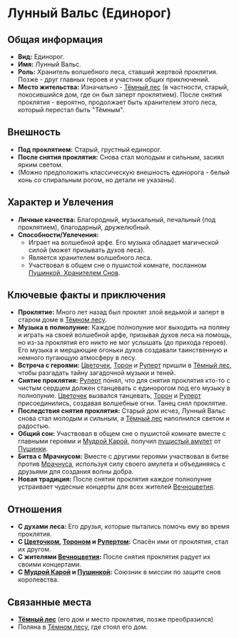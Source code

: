 # Лунный Вальс (Единорог)

## Общая информация

- **Вид:** Единорог.
- **Имя:** Лунный Вальс.
- **Роль:** Хранитель волшебного леса, ставший жертвой проклятия. Позже - друг главных героев и участник общих приключений.
- **Место жительства:** Изначально - [Тёмный лес](../../places/tyomniy_les_vechnotsvetie.md) (в частности, старый, покосившийся дом, где он был заперт проклятием). После снятия проклятия - вероятно, продолжает быть хранителем этого леса, который перестал быть "Тёмным".

## Внешность

- **Под проклятием:** Старый, грустный единорог.
- **После снятия проклятия:** Снова стал молодым и сильным, засиял ярким светом.
- (Можно предположить классическую внешность единорога - белый конь со спиральным рогом, но детали не указаны).

## Характер и Увлечения

- **Личные качества:** Благородный, музыкальный, печальный (под проклятием), благодарный, дружелюбный.
- **Способности/Увлечения:**
  - Играет на волшебной арфе. Его музыка обладает магической силой (может призывать духов леса).
  - Является хранителем волшебного леса.
  - Участвовал в общем сне о пушистой комнате, посланном [Пушинкой, Хранителем Снов](pushinka_hranitel_snov.md).

## Ключевые факты и приключения

- **Проклятие:** Много лет назад был проклят злой ведьмой и заперт в старом доме в [Тёмном лесу](../../places/tyomniy_les_vechnotsvetie.md).
- **Музыка в полнолуние:** Каждое полнолуние мог выходить на поляну и играть на своей волшебной арфе, призывая духов леса на помощь, но из-за проклятия его никто не мог услышать (до прихода героев). Его музыка и мерцающие огоньки духов создавали таинственную и немного пугающую атмосферу в лесу.
- **Встреча с героями:** [Цветочек](../main_heroes/cvetochek.md), [Торон](../main_heroes/toron.md) и [Руперт](../main_heroes/rupert.md) пришли в [Тёмный лес](../../places/tyomniy_les_vechnotsvetie.md), чтобы разгадать тайну загадочной музыки и теней.
- **Снятие проклятия:** [Руперт](../main_heroes/rupert.md) понял, что для снятия проклятия кто-то с чистым сердцем должен станцевать с единорогом под его музыку в полнолуние. [Цветочек](../main_heroes/cvetochek.md) вызвался танцевать, [Торон](../main_heroes/toron.md) и [Руперт](../main_heroes/rupert.md) присоединились, создавая волшебные огни. Танец снял проклятие.
- **Последствия снятия проклятия:** Старый дом исчез, Лунный Вальс снова стал молодым и сильным, а [Тёмный лес](../../places/tyomniy_les_vechnotsvetie.md) наполнился светом и радостью.
- **Общий сон:** Участвовал в общем сне о пушистой комнате вместе с главными героями и [Мудрой Карой](mudraya_kapa_kapibara.md), получил [пушистый амулет](../../artifacts_and_magic/notable_artifacts.md#пушистые-амулеты-хранителей-снов) от [Пушинки](pushinka_hranitel_snov.md).
- **Битва с Мрачнусом:** Вместе с другими героями участвовал в битве против [Мрачнуса](../villains/mrachnus.md), используя силу своего амулета и объединяясь с друзьями для создания волны добра.
- **Новая традиция:** После снятия проклятия каждое полнолуние устраивает чудесные концерты для всех жителей [Вечноцветия](../../places/vechnotsvetie_korolevstvo.md).

## Отношения

- **С духами леса:** Его друзья, которые пытались помочь ему во время проклятия.
- **С [Цветочком](../main_heroes/cvetochek.md), [Тороном](../main_heroes/toron.md) и [Рупертом](../main_heroes/rupert.md):** Спасён ими от проклятия, стал их другом.
- **С жителями [Вечноцветия](../../places/vechnotsvetie_korolevstvo.md):** После снятия проклятия радует их своими концертами.
- **С [Мудрой Карой](mudraya_kapa_kapibara.md) и [Пушинкой](pushinka_hranitel_snov.md):** Союзник в миссии по защите снов королевства.

## Связанные места

- **[Тёмный лес](../../places/tyomniy_les_vechnotsvetie.md)** (его дом и место проклятия, позже преобразился)
- Поляна в [Тёмном лесу](../../places/tyomniy_les_vechnotsvetie.md), где стоял его дом.
